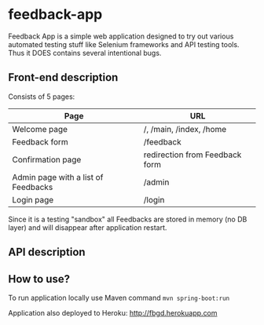 feedback-app
============

Feedback App is a simple web application designed to try out various automated testing stuff like Selenium frameworks and API testing tools. Thus it DOES contains several intentional bugs.

## Front-end description

Consists of 5 pages:

Page | URL
------------- | -------------
Welcome page | /, /main, /index, /home
Feedback form | /feedback
Confirmation page | redirection from Feedback form
Admin page with a list of Feedbacks | /admin
Login page | /login

Since it is a testing "sandbox" all Feedbacks are stored in memory (no DB layer) and will disappear after application restart.

## API description



## How to use?

To run application locally use Maven command ```mvn spring-boot:run```

Application also deployed to Heroku: http://fbgd.herokuapp.com




